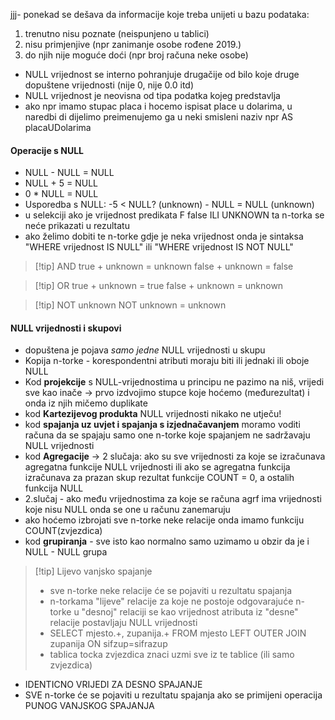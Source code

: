 jjj- ponekad se dešava da informacije koje treba unijeti u bazu podataka:
1. trenutno nisu poznate (neispunjeno u tablici)
2. nisu primjenjive (npr zanimanje osobe rođene 2019.)
3. do njih nije moguće doći (npr broj računa neke osobe)

- NULL vrijednost se interno pohranjuje drugačije od bilo koje druge dopuštene vrijednosti (nije 0, nije 0.0 itd)
- NULL vrijednost je neovisna od tipa podatka kojeg predstavlja
- ako npr imamo stupac placa i hocemo ispisat place u dolarima, u naredbi di dijelimo preimenujemo ga u neki smisleni naziv npr AS placaUDolarima

#### Operacije s NULL
- NULL - NULL = NULL
- NULL + 5 = NULL
- 0 * NULL = NULL
- Usporedba s NULL: -5 < NULL? (unknown)
									- NULL = NULL (unknown)
- u selekciji ako je vrijednost predikata F false ILI UNKNOWN ta n-torka se neće prikazati u rezultatu
- ako želimo dobiti te n-torke gdje je neka vrijednost onda je sintaksa "WHERE vrijednost IS NULL" ili "WHERE vrijednost IS NOT NULL"

>[!tip] AND
> true + unknown = unknown
> false + unknown = false

>[!tip] OR
> true + unknown = true
> false + unknown = unknown

>[!tip] NOT
>unknown NOT unknown = unknown

#### NULL vrijednosti i skupovi
- dopuštena je pojava *samo jedne* NULL vrijednosti u skupu
- Kopija n-torke - korespondentni atributi moraju biti ili jednaki ili oboje NULL
- Kod **projekcije** s NULL-vrijednostima u principu ne pazimo na niš, vrijedi sve kao inače -> prvo izdvojimo stupce koje hoćemo (međurezultat) i onda iz njih mičemo duplikate
- kod **Kartezijevog produkta** NULL vrijednosti nikako ne utječu!
- kod **spajanja uz uvjet i spajanja s izjednačavanjem** moramo voditi računa da se spajaju samo one n-torke koje spajanjem ne sadržavaju NULL vrijednosti
- kod **Agregacije** -> 2 slučaja: ako su sve vrijednosti za koje se izračunava agregatna funkcije NULL vrijednosti ili ako se agregatna funkcija izračunava za prazan skup rezultat funkcije COUNT = 0, a ostalih funkcija NULL
- 2.slučaj - ako među vrijednostima za koje se računa agrf ima vrijednosti koje nisu NULL onda se one u računu zanemaruju
- ako hoćemo izbrojati sve n-torke neke relacije onda imamo funkciju COUNT(zvjezdica)
- kod **grupiranja** - sve isto kao normalno samo uzimamo u obzir da je i NULL - NULL grupa

>[!tip] Lijevo vanjsko spajanje
> - sve n-torke neke relacije će se pojaviti u rezultatu spajanja 
> - n-torkama "lijeve" relacije za koje ne postoje odgovarajuće n-torke u "desnoj" relaciji se kao vrijednost atributa iz "desne" relacije postavljaju NULL vrijednosti
> - SELECT mjesto.+, zupanija.+ FROM mjesto LEFT OUTER JOIN zupanija ON sifzup=sifrazup
> - tablica tocka zvjezdica znaci uzmi sve iz te tablice (ili samo zvjezdica)
- IDENTICNO VRIJEDI ZA DESNO SPAJANJE
- SVE n-torke će se pojaviti u rezultatu spajanja ako se primijeni operacija PUNOG VANJSKOG SPAJANJA